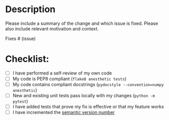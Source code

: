 # Description

Please include a summary of the change and which issue is fixed. Please also include relevant motivation and context.

Fixes # (issue)

# Checklist:

- [ ] I have performed a self-review of my own code
- [ ] My code is PEP8 compliant (`flake8 anesthetic tests`)
- [ ] My code contains compliant docstrings (`pydocstyle --convention=numpy anesthetic`)
- [ ] New and existing unit tests pass locally with my changes (`python -m pytest`)
- [ ] I have added tests that prove my fix is effective or that my feature works
- [ ] I have incremented the [semantic version number](https://semver.org/)
